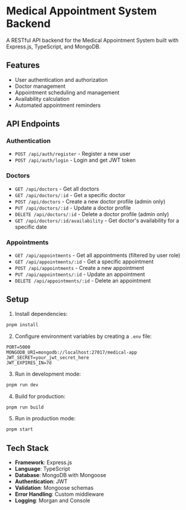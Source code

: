 # Medical Appointment System Backend

A RESTful API backend for the Medical Appointment System built with Express.js, TypeScript, and MongoDB.

## Features

- User authentication and authorization
- Doctor management
- Appointment scheduling and management
- Availability calculation
- Automated appointment reminders

## API Endpoints

### Authentication
- `POST /api/auth/register` - Register a new user
- `POST /api/auth/login` - Login and get JWT token

### Doctors
- `GET /api/doctors` - Get all doctors
- `GET /api/doctors/:id` - Get a specific doctor
- `POST /api/doctors` - Create a new doctor profile (admin only)
- `PUT /api/doctors/:id` - Update a doctor profile
- `DELETE /api/doctors/:id` - Delete a doctor profile (admin only)
- `GET /api/doctors/:id/availability` - Get doctor's availability for a specific date

### Appointments
- `GET /api/appointments` - Get all appointments (filtered by user role)
- `GET /api/appointments/:id` - Get a specific appointment
- `POST /api/appointments` - Create a new appointment
- `PUT /api/appointments/:id` - Update an appointment
- `DELETE /api/appointments/:id` - Delete an appointment

## Setup

1. Install dependencies:
```bash
pnpm install
```

2. Configure environment variables by creating a `.env` file:
```
PORT=5000
MONGODB_URI=mongodb://localhost:27017/medical-app
JWT_SECRET=your_jwt_secret_here
JWT_EXPIRES_IN=7d
```

3. Run in development mode:
```bash
pnpm run dev
```

4. Build for production:
```bash
pnpm run build
```

5. Run in production mode:
```bash
pnpm start
```

## Tech Stack

- **Framework**: Express.js
- **Language**: TypeScript
- **Database**: MongoDB with Mongoose
- **Authentication**: JWT
- **Validation**: Mongoose schemas
- **Error Handling**: Custom middleware
- **Logging**: Morgan and Console 
